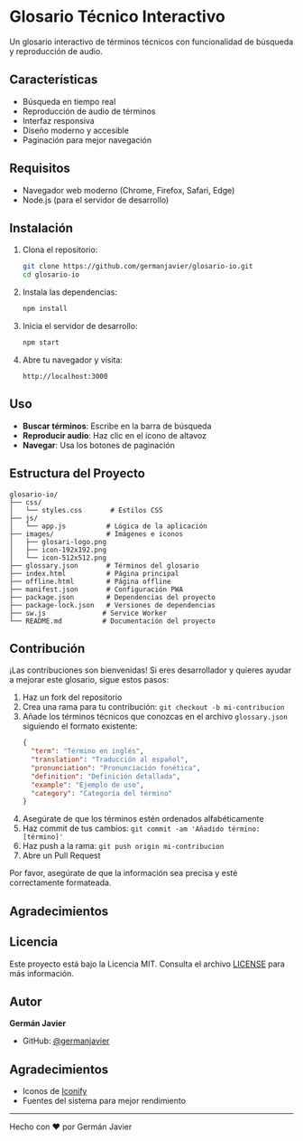 # Glosario Técnico Interactivo

Un glosario interactivo de términos técnicos con funcionalidad de búsqueda y reproducción de audio.

## Características

- Búsqueda en tiempo real
- Reproducción de audio de términos
- Interfaz responsiva
- Diseño moderno y accesible
- Paginación para mejor navegación

## Requisitos

- Navegador web moderno (Chrome, Firefox, Safari, Edge)
- Node.js (para el servidor de desarrollo)

## Instalación

1. Clona el repositorio:
   ```bash
   git clone https://github.com/germanjavier/glosario-io.git
   cd glosario-io
   ```

2. Instala las dependencias:
   ```bash
   npm install
   ```

3. Inicia el servidor de desarrollo:
   ```bash
   npm start
   ```

4. Abre tu navegador y visita:
   ```
   http://localhost:3000
   ```

## Uso

- **Buscar términos**: Escribe en la barra de búsqueda
- **Reproducir audio**: Haz clic en el ícono de altavoz
- **Navegar**: Usa los botones de paginación

## Estructura del Proyecto

```text
glosario-io/
├── css/
│   └── styles.css       # Estilos CSS
├── js/
│   └── app.js          # Lógica de la aplicación
├── images/             # Imágenes e iconos
│   ├── glosari-logo.png
│   ├── icon-192x192.png
│   └── icon-512x512.png
├── glossary.json       # Términos del glosario
├── index.html          # Página principal
├── offline.html        # Página offline
├── manifest.json       # Configuración PWA
├── package.json        # Dependencias del proyecto
├── package-lock.json   # Versiones de dependencias
├── sw.js              # Service Worker
└── README.md          # Documentación del proyecto
```

## Contribución

¡Las contribuciones son bienvenidas! Si eres desarrollador y quieres ayudar a mejorar este glosario, sigue estos pasos:

1. Haz un fork del repositorio
2. Crea una rama para tu contribución: `git checkout -b mi-contribucion`
3. Añade los términos técnicos que conozcas en el archivo `glossary.json` siguiendo el formato existente:
   ```json
   {
     "term": "Término en inglés",
     "translation": "Traducción al español",
     "pronunciation": "Pronunciación fonética",
     "definition": "Definición detallada",
     "example": "Ejemplo de uso",
     "category": "Categoría del término"
   }
   ```
4. Asegúrate de que los términos estén ordenados alfabéticamente
5. Haz commit de tus cambios: `git commit -am 'Añadido término: [término]'`
6. Haz push a la rama: `git push origin mi-contribucion`
7. Abre un Pull Request

Por favor, asegúrate de que la información sea precisa y esté correctamente formateada.

## Agradecimientos

## Licencia

Este proyecto está bajo la Licencia MIT. Consulta el archivo [LICENSE](LICENSE) para más información.

## Autor

**Germán Javier**  
- GitHub: [@germanjavier](https://github.com/germanjavier)  

## Agradecimientos

- Iconos de [Iconify](https://iconify.design/)
- Fuentes del sistema para mejor rendimiento

---

Hecho con ❤️ por Germán Javier
